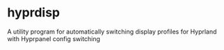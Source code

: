 # hyprdisp
A utility program for automatically switching display profiles for Hyprland with Hyprpanel config  switching
